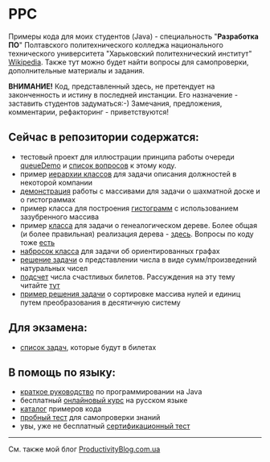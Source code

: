 # PPC
Примеры кода для моих студентов (Java) - специальность "**Разработка ПО**" Полтавского политехнического колледжа национального технического университета "Харьковский политехнический институт" [Wikipedia](http://uk.wikipedia.org/wiki/%D0%9F%D0%BE%D0%BB%D1%82%D0%B0%D0%B2%D1%81%D1%8C%D0%BA%D0%B8%D0%B9_%D0%BF%D0%BE%D0%BB%D1%96%D1%82%D0%B5%D1%85%D0%BD%D1%96%D1%87%D0%BD%D0%B8%D0%B9_%D0%BA%D0%BE%D0%BB%D0%B5%D0%B4%D0%B6).
Также тут можно будет найти вопросы для самопроверки, дополнительные материалы и задания.

**ВНИМАНИЕ!** Код, представленный здесь, не претендует на законченность и истину в последней инстанции. Его назначение - заставить студентов задуматься:-) Замечания, предложения, комментарии, рефакторинг - приветствуются!

## Сейчас в репозитории содержатся:
* тестовый проект для иллюстрации принципа работы очереди [queueDemo](https://github.com/liketaurus/PPC/tree/master/src/queuedemo) и [список вопросов](https://github.com/liketaurus/PPC/blob/master/src/queuedemo/Questions.md) к этому коду.
* пример [иерархии классов] для задачи описания должностей в некоторой компании
* [демонстрация] работы с массивами для задачи о шахматной доске и о гистограммах
* пример класса для построения [гистограмм] с использованием зазубренного массива
* пример [класса] для задачи о генеалогическом дереве. Более общая (и более правильная) реализация дерева - [здесь]. Вопросы по коду тоже [есть]
* [набросок класса] для задачи об ориентированных графах
* [решение задачи] о представлении числа в виде сумм/произведений натуральных чисел
* [подсчет] числа счастливых билетов. Рассуждения на эту тему читайте [тут] 
* [пример решения задачи] о сортировке массива нулей и единиц путем преобразования в десятичную систему

## Для экзамена:
* [список задач], которые будут в билетах

## В помощь по языку:
* [краткое руководство] по программировании на Java
* бесплатный [онлайновый курс] на русском языке
* [каталог] примеров кода
* [пробный тест] для самопроверки знаний
* увы, уже не бесплатный [сертификационный тест]

---
См. также мой блог [ProductivityBlog.com.ua]



[ProductivityBlog.com.ua]: http://ProductivityBlog.com.ua
[иерархии классов]: https://github.com/liketaurus/PPC/tree/master/src/Employees
[демонстрация]: https://github.com/liketaurus/PPC/blob/master/src/Misc/ArraysDemo.java
[гистограмм]: https://github.com/liketaurus/PPC/blob/master/src/Misc/BarChart.java
[класса]: https://github.com/liketaurus/PPC/blob/master/src/Misc/Tree.java
[здесь]: https://github.com/vivin/GenericTree
[есть]: https://github.com/liketaurus/PPC/blob/master/src/Misc/questions_Tree.md
[набросок класса]: https://github.com/liketaurus/PPC/blob/master/src/Misc/Graph.java
[решение задачи]: https://github.com/liketaurus/PPC/blob/master/src/Misc/NumbersDemo.java
[подсчет]: https://github.com/liketaurus/PPC/blob/master/src/Misc/Tickets.java
[тут]: http://ega-math.narod.ru/Quant/Tickets.htm
[пример решения задачи]: https://github.com/liketaurus/PPC/blob/master/src/binarysort/BinarySort.java
[список задач]: https://github.com/liketaurus/PPC/blob/master/Exercises.md
[краткое руководство]: http://introcs.cs.princeton.edu/java/11cheatsheet/
[онлайновый курс]: http://www.intuit.ru/studies/courses/16/16/info
[каталог]: http://java2s.com/
[пробный тест]: http://www.gocertify.com/quizzes/oracle/ocajp-java-quiz-1.html
[сертификационный тест]: https://www.brainbench.com/testcenter/taketest/Java-8/3296
